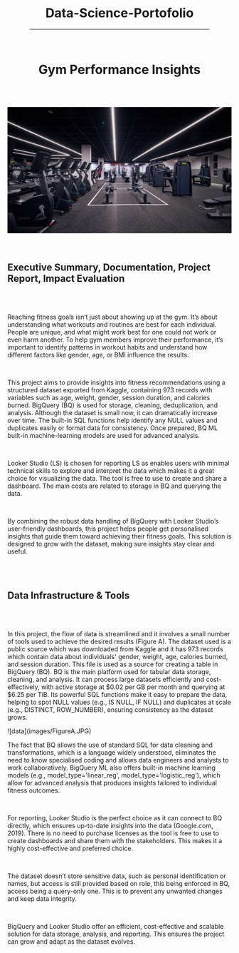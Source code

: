 <div align="center">
    <h1>Data-Science-Portofolio</h1>
</div>
<hr style="width: 80%; margin: auto;">
<br>
<br>
<div align="center">
     <h1>Gym Performance Insights</h1>
    <br><br>
</div>

![data](images/gym2.jpg)

<br>

<h2>Executive Summary, Documentation, Project Report, Impact Evaluation</h2>  
<br>
<br>
<p>Reaching fitness goals isn’t just about showing up at the gym. It’s about understanding what workouts and routines are best for each individual. People are unique, and what might work best for one could not work or even harm another. To help gym members improve their performance, it’s important to identify patterns in workout habits and understand how different factors like gender, age, or BMI influence the results. 
</p>
<br>
<p>This project aims to provide insights into fitness recommendations using a structured dataset exported from Kaggle, containing 973 records with variables such as age, weight, gender, session duration, and calories burned. BigQuery (BQ) is used for storage, cleaning, deduplication, and analysis. Although the dataset is small now, it can dramatically increase over time. The built-in SQL functions help identify any NULL values and duplicates easily or format data for consistency.  Once prepared, BQ ML built-in machine-learning models are used for advanced analysis.
</p>
<br>
<p>Looker Studio (LS) is chosen for reporting LS as enables users with minimal technical skills to explore and interpret the data which makes it a great choice for visualizing the data. The tool is free to use to create and share a dashboard. The main costs are related to storage in BQ and querying the data.
</p>
<br>
<p>By combining the robust data handling of BigQuery with Looker Studio’s user-friendly dashboards, this project helps people get personalised insights that guide them toward achieving their fitness goals. This solution is designed to grow with the dataset, making sure insights stay clear and useful.
</p>
<br>
<br>

<h2>Data Infrastructure & Tools</h2> 
<br>
<br
<div>
<p>In this project, the flow of data is streamlined and it involves a small number of tools used to achieve the desired results (Figure A). The dataset used is a public source which was downloaded from Kaggle and it has 973 records which contain data about individuals' gender,  weight, age, calories burned, and session duration. This file is used as a source for creating a table in BigQuery (BQ). BQ is the main platform used for tabular data storage, cleaning, and analysis. It can process large datasets efficiently and cost-effectively, with active storage at $0.02 per GB per month and querying at $6.25 per TiB. Its powerful SQL functions make it easy to prepare the data, helping to spot NULL values  (e.g., IS NULL, IF NULL) and duplicates at scale (e.g., DISTINCT, ROW_NUMBER), ensuring consistency as the dataset grows.
</p>
</div>
![data](images/FigureA.JPG)
<br>
<p>The fact that BQ allows the use of standard SQL for data cleaning and transformations, which is a language widely understood, eliminates the need to know specialised coding and allows data engineers and analysts to work collaboratively. BigQuery ML also offers built-in machine learning models (e.g., model_type='linear_reg', model_type='logistic_reg'), which allow for advanced analysis that produces insights tailored to individual fitness outcomes.</p>
<br>
 <p>For reporting, Looker Studio is the perfect choice as it can connect to BQ directly, which ensures up-to-date insights into the data (Google.com, 2019). There is no need to purchase licenses as the tool is free to use to create dashboards and share them with the stakeholders. This makes it a highly cost-effective and preferred choice.</p>
<br>
<p>The dataset doesn’t store sensitive data, such as personal identification or names, but access is still provided based on role, this being enforced in BQ, access being a query-only one. This is to prevent any unwanted changes and keep data integrity.</p>
<br>
<p>BigQuery and Looker Studio offer an efficient, cost-effective and scalable solution for data storage, analysis, and reporting. This ensures the project can grow and adapt as the dataset evolves.</p>
<br>

